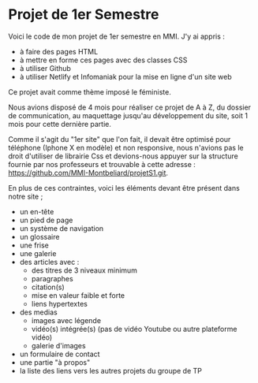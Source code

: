 # Projet de 1er Semestre

Voici le code de mon projet de 1er semestre en MMI. J'y ai appris : 
  - à faire des pages HTML
  - à mettre en forme ces pages avec des classes CSS
  - à utiliser Github
  - à utiliser Netlify et Infomaniak pour la mise en ligne d'un site web
  
Ce projet avait comme thème imposé le féministe.

Nous avions disposé de 4 mois pour réaliser ce projet de A à Z, du dossier de communication, au maquettage jusqu'au développement du site, soit 1 mois pour cette dernière partie.

Comme il s'agit du "1er site" que l'on fait, il devait être optimisé pour téléphone (Iphone X en modèle) et non responsive, nous n'avions pas le droit d'utiliser de librairie Css et devions-nous appuyer sur la structure fournie par nos professeurs et trouvable à cette adresse : https://github.com/MMI-Montbeliard/projetS1.git.

En plus de ces contraintes, voici les éléments devant être présent dans notre site ; 
  - un en-tête
  - un pied de page
  - un système de navigation
  - un glossaire
  - une frise
  - une galerie
  - des articles avec :
      - des titres de 3 niveaux minimum
      - paragraphes
      - citation(s)
      - mise en valeur faible et forte
      - liens hypertextes
  - des medias
      - images avec légende
      - vidéo(s) intégrée(s) (pas de vidéo Youtube ou autre plateforme vidéo)
      - galerie d'images
  - un formulaire de contact
  - une partie "à propos"
  - la liste des liens vers les autres projets du groupe de TP
